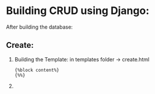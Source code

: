 # Building CRUD using Django:

After building the database:

## Create:
1. Building the Template:
   in templates folder -> create.html
   ```
   {%block content%}
   {%%}
   ```
2. 